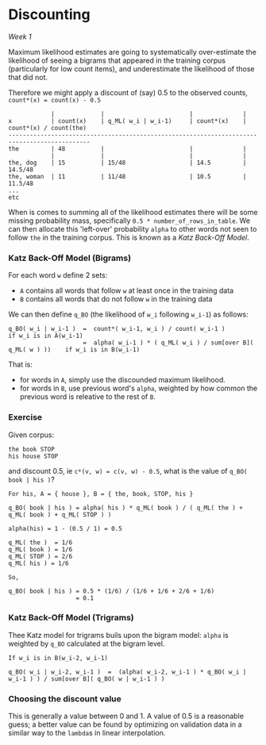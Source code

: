 # Discounting

*Week 1*

Maximum likelihood estimates are going to systematically over-estimate the likelihood of seeing a bigrams that appeared in the training corpus (particularly for low count items), and underestimate the likelihood of those that did not.

Therefore we might apply a discount of (say) 0.5 to the observed counts, `count*(x) = count(x) - 0.5`

	            |             |                        |              | 
	x           | count(x)    | q_ML( w_i | w_i-1)     | count*(x)    | count*(x) / count(the)
	---------------------------------------------------------------------------------------------
	the         | 48          |                        |              |
	            |             |                        |              | 
	the, dog    | 15          | 15/48                  | 14.5         | 14.5/48
	the, woman  | 11          | 11/48                  | 10.5         | 11.5/48
	...
	etc

When is comes to summing all of the likelihood estimates there will be some missing probability mass, specifically `0.5 * number_of_rows_in_table`. We can then allocate this 'left-over' probability `alpha` to other words not seen to follow `the` in the training corpus. This is known as a *Katz Back-Off Model*.

### Katz Back-Off Model (Bigrams)

For each word `w` define 2 sets: 

* `A` contains all words that follow `w` at least once in the training data
* `B` contains all words that do not follow `w` in the training data

We can then define `q_BO` (the likelihood of `w_i` following `w_i-1`) as follows:

	q_BO( w_i | w_i-1 )  =  count*( w_i-1, w_i ) / count( w_i-1 )                      if w_i is in A(w_i-1)
	                     =  alpha( w_i-1 ) * ( q_ML( w_i ) / sum[over B]( q_ML( w ) ))    if w_i is in B(w_i-1)

That is:

* for words in `A`, simply use the discounded maximum likelihood. 
* for words in `B`, use previous word's `alpha`, weighted by how common the previous word is releative to the rest of `B`.

### Exercise

Given corpus:

	the book STOP
	his house STOP

and discount 0.5, ie `c*(v, w) = c(v, w) - 0.5`, what is the value of `q_BO( book | his )`?

	For his, A = { house }, B = { the, book, STOP, his }

	q_BO( book | his ) = alpha( his ) * q_ML( book ) / ( q_ML( the ) + q_ML( book ) + q_ML( STOP ) )

	alpha(his) = 1 - (0.5 / 1) = 0.5

	q_ML( the )  = 1/6
	q_ML( book ) = 1/6
	q_ML( STOP ) = 2/6
	q_ML( his ) = 1/6

	So, 

	q_BO( book | his ) = 0.5 * (1/6) / (1/6 + 1/6 + 2/6 + 1/6)
	                   = 0.1

### Katz Back-Off Model (Trigrams)

Thee Katz model for trigrams buils upon the bigram model: `alpha` is weighted by `q_BO` calculated at the bigram level.

	If w_i is in B(w_i-2, w_i-1)

	q_BO( w_i | w_i-2, w_i-1 )  =  (alpha( w_i-2, w_i-1 ) * q_BO( w_i | w_i-1 ) ) / sum[over B]( q_BO( w | w_i-1 ) ) 

### Choosing the discount value

This is generally a value between 0 and 1. A value of 0.5 is a reasonable guess; a better value can be found by optimizing on validation data in a similar way to the `lambda`s in linear interpolation.